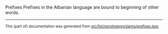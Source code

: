 Prefixes
Prefixes in the Albanian language are bound to beginning of other words.

* * *

<small>This (part of) documentation was generated from [src/fst/morphology/stems/prefixes.lexc](https://github.com/giellalt/lang-sqi/blob/main/src/fst/morphology/stems/prefixes.lexc)</small>

